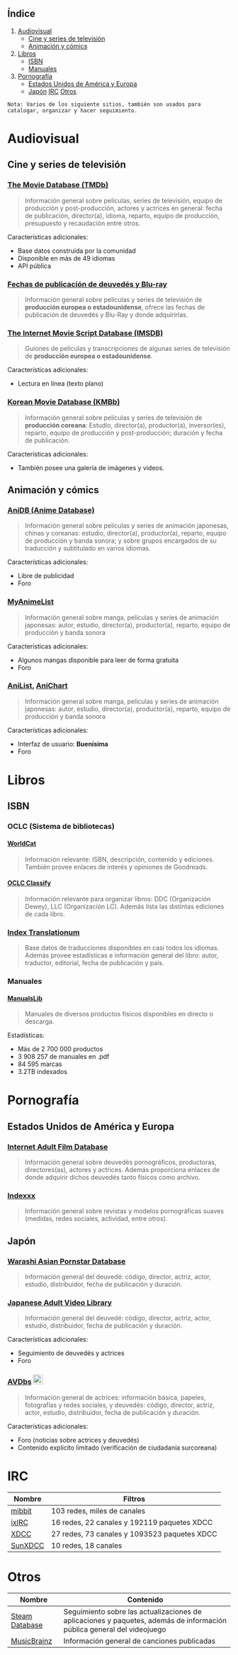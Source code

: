 ## Índice
1. [Audiovisual](#audiovisual)
   - [Cine y series de televisión](#cine-y-series-de-televisión)
   - [Animación y cómics](#animación-y-cómics)
2. [Libros](#libros)
   - [ISBN](#isbn)
   - [Manuales](#manuales)
3. [Pornografía](#pornografía)
   - [Estados Unidos de América y Europa](#estados-unidos-de-américa-y-europa)
   - [Japón](#japón)
[IRC](#irc)
[Otros](#otros)

`Nota: Varios de los siguiente sitios, también son usados para catalogar, organizar y hacer seguimiento.`

# Audiovisual

## Cine y series de televisión

### [The Movie Database (TMDb)](https://www.themoviedb.org/)

> Información general sobre películas, series de televisión, equipo de producción y post-producción, actores y actrices en general: fecha de publicación, director(a), idioma, reparto, equipo de producción, presupuesto y recaudación entre otros.

Características adicionales:
  - Base datos construida por la comunidad
  - Disponible en más de 49 idiomas
  - API pública
  
### [Fechas de publicación de deuvedés y Blu-ray](https://www.dvdsreleasedates.com/)

> Información general sobre películas y series de televisión de **producción europea o estadounidense**, ofrece las fechas de publicación de deuvedés y Blu-Ray y donde adquirirlas.

### [The Internet Movie Script Database (IMSDB)](https://www.imsdb.com/)

> Guiones de películas y transcripciones de algunas series de televisión de **producción europea o estadounidense**.

Características adicionales:
  - Lectura en línea (texto plano)
  
### [Korean Movie Database (KMBb)](http://www.kmdb.or.kr/eng/main)

> Información general sobre películas y series de televisión de **producción coreana**: Estudio, director(a), productor(a), inversor(es), reparto, equipo de producción y post-producción; duración y fecha de publicación.

Características adicionales:
  - También posee una galería de imágenes y videos.

## Animación y cómics

### [AniDB (Anime Database)](https://anidb.net/)

> Información general sobre películas y series de animación japonesas, chinas y coreanas: estudio, director(a), productor(a), reparto, equipo de producción y banda sonora; y sobre grupos encargados de su traducción y subtitulado en varios idiomas.

Características adicionales:
  - Libre de publicidad
  - Foro

### [MyAnimeList](https://myanimelist.net/)

> Información general sobre manga, películas y series de animación japonesas: autor, estudio, director(a), productor(a), reparto, equipo de producción y banda sonora

Características adicionales:
  - Algunos mangas disponible para leer de forma gratuita
  - Foro
  
### [AniList](https://anilist.co/home), [AniChart](https://anichart.net/)

> Información general sobre manga, películas y series de animación japonesas: autor, estudio, director(a), productor(a), reparto, equipo de producción y banda sonora

Características adicionales:
  - Interfaz de usuario: **Buenísima**
  - Foro
            
# Libros
## ISBN
### OCLC (Sistema de bibliotecas)
#### [WorldCat](https://www.worldcat.org/)

> Información relevante: ISBN, descripción, contenido y ediciones. También provee enlaces de interés y opiniones de Goodreads.

#### [OCLC Classify](http://classify.oclc.org/classify2/)

> Información relevante para organizar libros: DDC (Organización Dewey), LLC (Organización LC). Además lista las distintas ediciones de cada libro.

### [Index Translationum](http://www.unesco.org/xtrans/)

> Base datos de traducciones disponibles en casi todos los idiomas. Además provee estadísticas e información general del libro: autor, traductor, editorial, fecha de publicación y país.

### Manuales

#### [ManualsLib](https://www.manualslib.com/)

> Manuales de diversos productos físicos disponibles en directo o descarga.

Estadísticas:
  - Más de 2 700 000 productos
  - 3 908 257 de manuales en .pdf
  - 84 595 marcas
  - 3.2TB indexados
  
# Pornografía
## Estados Unidos de América y Europa

### [Internet Adult Film Database](http://iafd.com/)

> Información general sobre deuvedés pornográficos, productoras, directores(as), actores y actrices. Además proporciona enlaces de donde adquirir dichos deuvedés tanto físicos como archivo.
            
### [Indexxx](https://www.indexxx.com/)

> Información general sobre revistas y modelos pornográficas suaves (medidas, redes sociales, actividad, entre otros).
            
## Japón
### [Warashi Asian Pornstar Database](warashi-asian-pornstars.fr)

> Información general del deuvedé: código, director, actriz, actor, estudio, distribuidor, fecha de publicación y duración.
                
### [Japanese Adult Video Library](http://www.javlibrary.com/en/)

> Información general del deuvedé: código, director, actriz, actor, estudio, distribuidor, fecha de publicación y duración.

Características adicionales:
   - Seguimiento de deuvedés y actrices
   - Foro
   
### [AVDbs](https://www.avdbs.com/) <img src="https://upload.wikimedia.org/wikipedia/commons/0/0f/Flag_of_South_Korea.png" width="22">

> Información general de actrices: información básica, papeles, fotografías y redes sociales, y deuvedés: código, director, actriz, actor, estudio, distribuidor, fecha de publicación y duración.

Características adicionales:
  - Foro (noticias sobre actrices y deuvedés)
  - Contenido explícito limitado (verificación de ciudadanía surcoreana)

# IRC

 Nombre|Filtros
 ------|-------
 [mibbit](https://search.mibbit.com/networks)|103 redes, miles de canales
 [ixIRC](https://ixirc.com/)|16 redes, 22 canales y 192119 paquetes XDCC
 [XDCC](https://www.xdcc.eu/)|27 redes, 73 canales y 1093523 paquetes XDCC
 [SunXDCC](https://sunxdcc.com/)|10 redes, 18 canales
    
# Otros

  Nombre|Contenido
  ------|---------
  [Steam Database](https://steamdb.info/)|Seguimiento sobre las actualizaciones de aplicaciones y paquetes, además de información pública general del videojuego
  [MusicBrainz](https://musicbrainz.org/)|Información general de canciones publicadas
